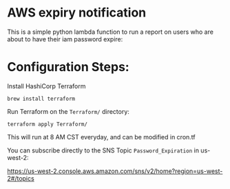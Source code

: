 # AWS expiry notification

This is a simple python lambda function to run a report on users who are about to have their iam password expire:

# Configuration Steps:

Install HashiCorp Terraform
```
brew install terraform
```

Run Terraform on the `Terraform/` directory:
```
terraform apply Terraform/
```

This will run at 8 AM CST everyday, and can be modified in cron.tf

You can subscribe directly to the SNS Topic `Password_Expiration` in us-west-2:

https://us-west-2.console.aws.amazon.com/sns/v2/home?region=us-west-2#/topics
